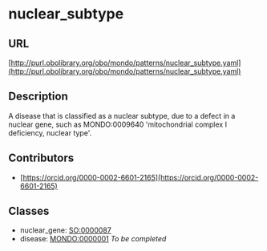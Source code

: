 # nuclear_subtype 
## URL 
[http://purl.obolibrary.org/obo/mondo/patterns/nuclear_subtype.yaml](http://purl.obolibrary.org/obo/mondo/patterns/nuclear_subtype.yaml)
## Description 
A disease that is classified as a nuclear subtype, due to a defect in a nuclear gene, such as MONDO:0009640 'mitochondrial complex I deficiency, nuclear type'.
## Contributors 
* [https://orcid.org/0000-0002-6601-2165](https://orcid.org/0000-0002-6601-2165) 
## Classes 
* nuclear_gene: [SO:0000087](http://purl.obolibrary.org/obo/SO_0000087) 
* disease: [MONDO:0000001](http://purl.obolibrary.org/obo/MONDO_0000001) 
_To be completed_